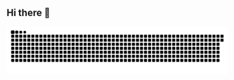 ## Hi there 👋

<picture>
  <source media="(prefers-color-scheme: dark)" srcset="ghttps://github.com/yangxiaobinhaoshuai/yangxiaobinhaoshuai/blob/output/github-contribution-grid-snake-dark.svg" />
  <source media="(prefers-color-scheme: light)" srcset="https://github.com/yangxiaobinhaoshuai/yangxiaobinhaoshuai/blob/output/github-contribution-grid-snake.svg" />
  <img alt="github-snake" src="https://github.com/yangxiaobinhaoshuai/yangxiaobinhaoshuai/blob/output/github-contribution-grid-snake.svg" />
</picture>



<!--
**yangxiaobinhaoshuai/yangxiaobinhaoshuai** is a ✨ _special_ ✨ repository because its `README.md` (this file) appears on your GitHub profile.

Here are some ideas to get you started:

- 🔭 I’m currently working on ...
- 🌱 I’m currently learning ...
- 👯 I’m looking to collaborate on ...
- 🤔 I’m looking for help with ...
- 💬 Ask me about ...
- 📫 How to reach me: ...
- 😄 Pronouns: ...
- ⚡ Fun fact: ...
-->

